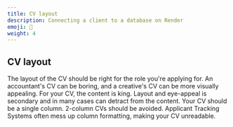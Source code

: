 ```yaml
---
title: CV layout
description: Connecting a client to a database on Render
emoji: 🔌
weight: 4
---
```


## CV layout

The layout of the CV should be right for the role you're applying for. An accountant's CV can be boring, and a creative's CV can be more visually appealing. For your CV, the content is king. Layout and eye-appeal is secondary and in many cases can detract from the content. Your CV should be a single column. 2-column CVs should be avoided. Applicant Tracking Systems often mess up column formatting, making your CV unreadable.
